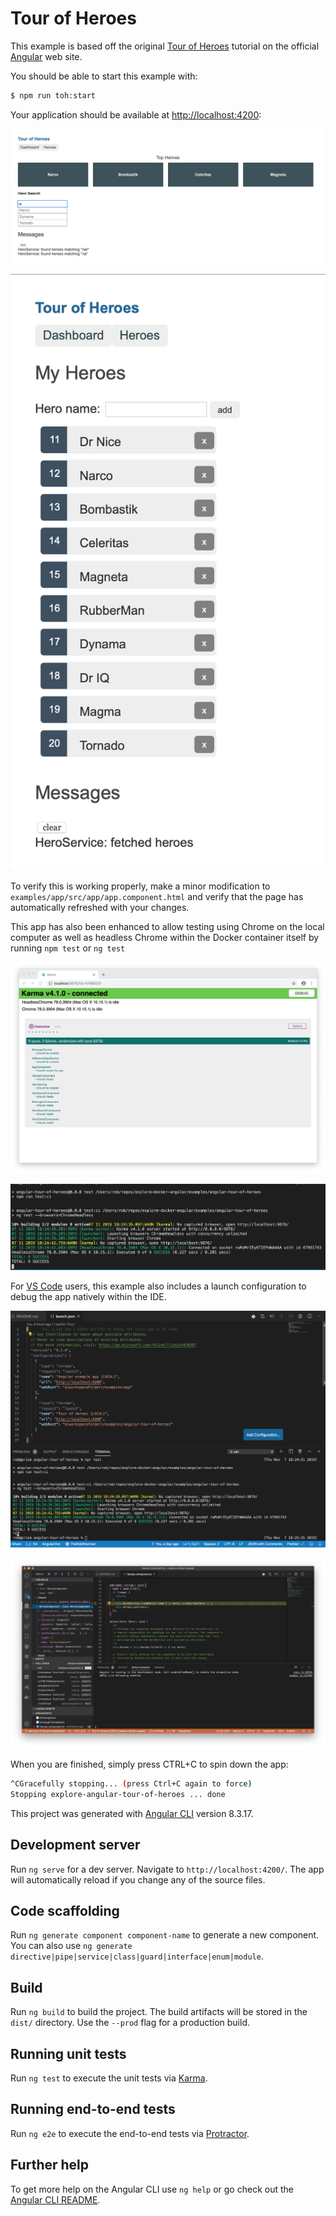 # Tour of Heroes

This example is based off the original [Tour of Heroes](https://angular.io/tutorial) tutorial on the official [Angular](https://angular.io) web site.

You should be able to start this example with:

```sh
$ npm run toh:start
```

Your application should be available at [http://localhost:4200](http://localhost:4200):

![screenshots/01-example-dashboard-with-search.png](screenshots/01-example-dashboard-with-search.png)

![screenshots/02-example-heroes-with-input.png](screenshots/02-example-heroes-with-input.png)

To verify this is working properly, make a minor modification to `examples/app/src/app/app.component.html` and verify that the page has automatically refreshed with your changes.

This app has also been enhanced to allow testing using Chrome on the local computer as well as headless Chrome within the Docker container itself by running `npm test` or `ng test`

![screenshots/03-example-e2e-tests.png](screenshots/03-example-e2e-tests.png)

![screenshots/04-example-docker-tests.png](screenshots/04-example-docker-tests.png)

For [VS Code](https://code.visualstudio.com) users, this example also includes a launch configuration to debug the app natively within the IDE.

![screenshots/05-example-vscode-config.png](screenshots/05-example-vscode-config.png)

![screenshots/06-example-vscode-debug.png](screenshots/06-example-vscode-debug.png)

When you are finished, simply press CTRL+C to spin down the app:

```sh
^CGracefully stopping... (press Ctrl+C again to force)
Stopping explore-angular-tour-of-heroes ... done
```

This project was generated with [Angular CLI](https://github.com/angular/angular-cli) version 8.3.17.

## Development server

Run `ng serve` for a dev server. Navigate to `http://localhost:4200/`. The app will automatically reload if you change any of the source files.

## Code scaffolding

Run `ng generate component component-name` to generate a new component. You can also use `ng generate directive|pipe|service|class|guard|interface|enum|module`.

## Build

Run `ng build` to build the project. The build artifacts will be stored in the `dist/` directory. Use the `--prod` flag for a production build.

## Running unit tests

Run `ng test` to execute the unit tests via [Karma](https://karma-runner.github.io).

## Running end-to-end tests

Run `ng e2e` to execute the end-to-end tests via [Protractor](http://www.protractortest.org/).

## Further help

To get more help on the Angular CLI use `ng help` or go check out the [Angular CLI README](https://github.com/angular/angular-cli/blob/master/README.md).
